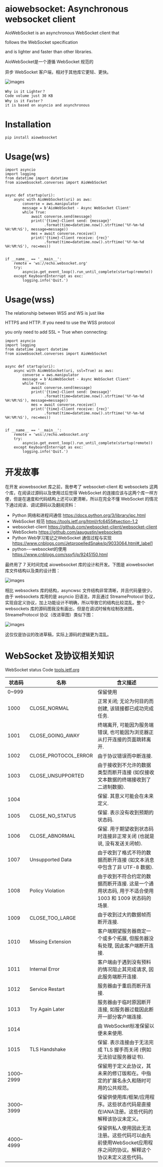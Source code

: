 
# aiowebsocket: Asynchronous websocket client

AioWebSocket is an asynchronous WebSocket client that 

follows the WebSocket specification 

and is lighter and faster than other libraries.

AioWebSocket是一个遵循 WebSocket 规范的

异步 WebSocket 客户端，相对于其他库它更轻、更快。

![images](https://github.com/asyncins/asyncwsc/blob/master/images/aiowebsocket.jpg)

```
Why is it Lighter？
Code volume just 30 KB
Why is it Faster？
it is based on asyncio and asynchronous
```

# Installation

```
pip install aiowebsocket
```

# Usage(ws)

```
import asyncio
import logging
from datetime import datetime
from aiowebsocket.converses import AioWebSocket


async def startup(uri):
    async with AioWebSocket(uri) as aws:
        converse = aws.manipulator
        message = b'AioWebSocket - Async WebSocket Client'
        while True:
            await converse.send(message)
            print('{time}-Client send: {message}'
                  .format(time=datetime.now().strftime('%Y-%m-%d %H:%M:%S'), message=message))
            mes = await converse.receive()
            print('{time}-Client receive: {rec}'
                  .format(time=datetime.now().strftime('%Y-%m-%d %H:%M:%S'), rec=mes))


if __name__ == '__main__':
    remote = 'ws://echo.websocket.org'
    try:
        asyncio.get_event_loop().run_until_complete(startup(remote))
    except KeyboardInterrupt as exc:
        logging.info('Quit.')

```

# Usage(wss)

The relationship between WSS and WS is just like 

HTTPS and HTTP. If you need to use the WSS protocol

you only need to add SSL = True when connecting:

```
import asyncio
import logging
from datetime import datetime
from aiowebsocket.converses import AioWebSocket


async def startup(uri):
    async with AioWebSocket(uri, ssl=True) as aws:
        converse = aws.manipulator
        message = b'AioWebSocket - Async WebSocket Client'
        while True:
            await converse.send(message)
            print('{time}-Client send: {message}'
                  .format(time=datetime.now().strftime('%Y-%m-%d %H:%M:%S'), message=message))
            mes = await converse.receive()
            print('{time}-Client receive: {rec}'
                  .format(time=datetime.now().strftime('%Y-%m-%d %H:%M:%S'), rec=mes))


if __name__ == '__main__':
    remote = 'wss://echo.websocket.org'
    try:
        asyncio.get_event_loop().run_until_complete(startup(remote))
    except KeyboardInterrupt as exc:
        logging.info('Quit.')

```

# 开发故事

在开发 aiowebsocket 库之前，我参考了 websocket-client 和 websockets 这两个库，在阅读过源码以及使用过后觉得 WebSocket 的连接应该与这两个库一样方便，但是在速度和代码结构上还可以更清晰，所以在完全不懂 WebSocket 的情况下通过阅读、调试源码以及翻阅资料：

* Python 网络和进程间通信 https://docs.python.org/3/library/ipc.html
* WebSocket 规范 https://tools.ietf.org/html/rfc6455#section-1.2
* websocket-client https://github.com/websocket-client/websocket-client
* WebSockets https://github.com/aaugustin/websockets
* Python Web学习笔记之WebSocket 通信过程与实现 https://www.cnblogs.com/JetpropelledSnake/p/9033064.html#_label1
* python---websocket的使用 https://www.cnblogs.com/ssyfj/p/9245150.html

最终用了 7 天时间完成 aiowebsocket 库的设计和开发。下图是 aiowebsocket 库文件结构以及类的设计图：

![images](https://github.com/asyncins/asyncwsc/blob/master/images/asyncwsc-class.png)

相比 websockets 库的结构，asyncwsc 文件结构非常清晰，并且代码量很少。由于 websockets 库用的是 asyncio 旧语法，并且通过 StreameProtocol
协议，实现自定义协议，加上功能设计不明确，所以导致它的结构比较混乱。整个 websockets 库的源码图我没有画出，但是在调试时候有绘制改进图，StreameProtocol 协议（改进草图）类似下图：

![images](https://github.com/asyncins/asyncwsc/blob/master/images/WebSocketsCommonProtocol.png)

这仅仅是协议的改进草稿，实际上源码的逻辑更为混乱。

# WebSocket 及协议相关知识

WebSocket status Code [tools.ietf.org](https://tools.ietf.org/html/rfc6455#section-7.4.1)

状态码 | 名称 |  含义描述  
-|-|-
0~999 |  | 保留使用 |
1000 | CLOSE_NORMAL | 正常关闭; 无论为何目的而创建, 该链接都已成功完成任务. |
1001 | CLOSE_GOING_AWAY | 终端离开, 可能因为服务端错误, 也可能因为浏览器正从打开连接的页面跳转离开. |
1002 |	CLOSE_PROTOCOL_ERROR |	由于协议错误而中断连接.
1003 |	CLOSE_UNSUPPORTED |	由于接收到不允许的数据类型而断开连接 (如仅接收文本数据的终端接收到了二进制数据).
1004 |		              | 保留. 其意义可能会在未来定义.
1005 |	CLOSE_NO_STATUS |	保留. 表示没有收到预期的状态码.
1006 |	CLOSE_ABNORMAL |	保留. 用于期望收到状态码时连接非正常关闭 (也就是说, 没有发送关闭帧).
1007 |	Unsupported Data |	由于收到了格式不符的数据而断开连接 (如文本消息中包含了非 UTF-8 数据).
1008 |	Policy Violation |	由于收到不符合约定的数据而断开连接. 这是一个通用状态码, 用于不适合使用 1003 和 1009 状态码的场景.
1009 |	CLOSE_TOO_LARGE |	由于收到过大的数据帧而断开连接.
1010 |	Missing Extension |	客户端期望服务器商定一个或多个拓展, 但服务器没有处理, 因此客户端断开连接.
1011 |	Internal Error |	客户端由于遇到没有预料的情况阻止其完成请求, 因此服务端断开连接.
1012 |	Service Restart |	服务器由于重启而断开连接.
1013 |	Try Again Later |	服务器由于临时原因断开连接, 如服务器过载因此断开一部分客户端连接.
1014 |		            |由 WebSocket标准保留以便未来使用.
1015 |	TLS Handshake   |保留. 表示连接由于无法完成 TLS 握手而关闭 (例如无法验证服务器证书).
1000–2999 |		 |保留用于定义此协议，其未来的修订版和在。中指定的扩展名永久和随时可用的公共规范。
3000–3999 |		 |保留供使用库/框架/应用程序。这些状态代码是直接在IANA注册。这些代码的解释该协议未定义。
4000–4999 |		 |保留供私人使用因此无法注册。这些代码可以由先前使用WebSocket应用程序之间的协议。解释这个协议未定义这些代码。
